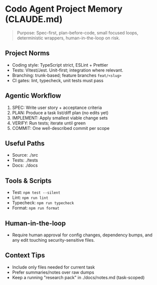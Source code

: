 # Codo Agent Project Memory (CLAUDE.md)

> Purpose: Spec-first, plan-before-code, small focused loops, deterministic wrappers, human-in-the-loop on risk.

## Project Norms
- Coding style: TypeScript strict, ESLint + Prettier
- Tests: Vitest/Jest. Unit-first; integration where relevant.
- Branching: trunk-based; feature branches `feat/<slug>`
- CI gates: lint, typecheck, unit tests must pass

## Agentic Workflow
1) SPEC: Write user story + acceptance criteria
2) PLAN: Produce a task list/diff plan (no edits yet)
3) IMPLEMENT: Apply smallest viable change sets
4) VERIFY: Run tests; iterate until green
5) COMMIT: One well-described commit per scope

## Useful Paths
- Source: ./src
- Tests: ./tests
- Docs: ./docs

## Tools & Scripts
- Test: `npm test --silent`
- Lint: `npm run lint`
- Typecheck: `npm run typecheck`
- Format: `npm run format`

## Human-in-the-loop
- Require human approval for config changes, dependency bumps, and any edit touching security-sensitive files.

## Context Tips
- Include only files needed for current task
- Prefer summaries/notes over raw dumps
- Keep a running "research pack" in ./docs/notes.md (task-scoped)
